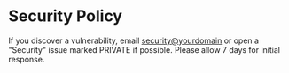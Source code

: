 # Security Policy
If you discover a vulnerability, email <security@yourdomain> or open a "Security" issue marked PRIVATE if possible. Please allow 7 days for initial response.
